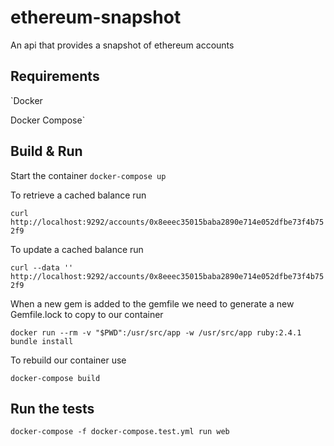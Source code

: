 # ethereum-snapshot
An api that provides a snapshot of ethereum accounts

## Requirements
`Docker

Docker Compose`

## Build & Run
Start the container
`docker-compose up`

To retrieve a cached balance run

`curl http://localhost:9292/accounts/0x8eeec35015baba2890e714e052dfbe73f4b752f9`

To update a cached balance run

`curl --data '' http://localhost:9292/accounts/0x8eeec35015baba2890e714e052dfbe73f4b752f9`

When a new gem is added to the gemfile we need to generate a new Gemfile.lock to copy to our container

`docker run --rm -v "$PWD":/usr/src/app -w /usr/src/app ruby:2.4.1 bundle install`

To rebuild our container use

`docker-compose build`

## Run the tests

`docker-compose -f docker-compose.test.yml run web`
